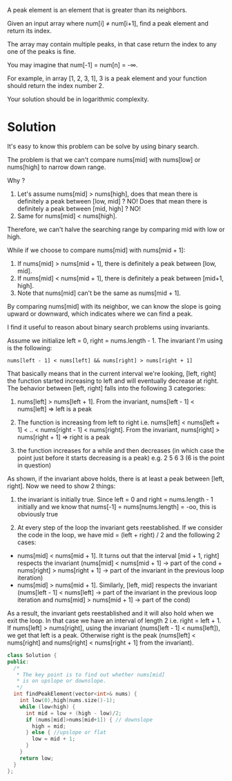 A peak element is an element that is greater than its neighbors.

Given an input array where num[i] ≠ num[i+1], find a peak element and return its index.

The array may contain multiple peaks, in that case return the index to any one of the peaks is fine.

You may imagine that num[-1] = num[n] = -∞.

For example, in array [1, 2, 3, 1], 3 is a peak element and your function should return the index number 2.

Your solution should be in logarithmic complexity.
  
# Solution

It's easy to know this problem can be solve by using binary search.

The problem is that we can't compare nums[mid] with nums[low] or nums[high] to narrow down range.

Why ? 

1. Let's assume nums[mid] > nums[high], does that mean there is definitely a peak between [low, mid] ? NO!
   Does that mean there is definitely a peak between [mid, high] ? NO!
2. Same for nums[mid] < nums[high].  

Therefore, we can't halve the searching range by comparing mid with low or high.

While if we choose to compare nums[mid] with nums[mid + 1]:

1. If nums[mid] > nums[mid + 1], there is definitely a peak between [low, mid].
2. If nums[mid] < nums[mid + 1], there is definitely a peak between [mid+1, high].  
3. Note that nums[mid] can't be the same as nums[mid + 1].  

By comparing nums[mid] with its neighbor, we can know the slope is going upward or downward, which indicates where we can find a peak.


I find it useful to reason about binary search problems using invariants.

Assume we initialize left = 0, right = nums.length - 1. The invariant I'm using is the following:

``` nums[left - 1] < nums[left] && nums[right] > nums[right + 1] ```

That basically means that in the current interval we're looking, [left, right] the function started increasing to left and will eventually decrease at right. The behavior between [left, right] falls into the following 3 categories:

1. nums[left] > nums[left + 1]. From the invariant, nums[left - 1] < nums[left] => left is a peak

2. The function is increasing from left to right i.e. nums[left] < nums[left + 1] < .. < nums[right - 1] < nums[right]. From the invariant, nums[right] > nums[right + 1] => right is a peak

3. the function increases for a while and then decreases (in which case the point just before it starts decreasing is a peak) e.g. 2 5 6 3 (6 is the point in question)
  
As shown, if the invariant above holds, there is at least a peak between [left, right]. Now we need to show 2 things:

1. the invariant is initially true. Since left = 0 and right = nums.length - 1 initially and we know that nums[-1] = nums[nums.length] = -oo, this is obviously true

2. At every step of the loop the invariant gets reestablished. If we consider the code in the loop, we have mid = (left + right) / 2 and the following 2 cases:
  * nums[mid] < nums[mid + 1]. It turns out that the interval [mid + 1, right] respects the invariant (nums[mid] < nums[mid + 1] -> part of the cond + nums[right] > nums[right + 1] -> part of the invariant in the previous loop iteration)
  * nums[mid] > nums[mid + 1]. Similarly, [left, mid] respects the invariant (nums[left - 1] < nums[left] -> part of the invariant in the previous loop iteration and nums[mid] > nums[mid + 1] -> part of the cond)  

As a result, the invariant gets reestablished and it will also hold when we exit the loop. In that case we have an interval of length 2 i.e. right = left + 1. If nums[left] > nums[right], using the invariant (nums[left - 1] < nums[left]), we get that left is a peak. Otherwise right is the peak (nums[left] < nums[right] and nums[right] < nums[right + 1] from the invariant).

```cpp
class Solution {
public:
  /*
   * The key point is to find out whether nums[mid]
   * is on upslope or downslope.
   */
  int findPeakElement(vector<int>& nums) {
    int low(0),high(nums.size()-1);
    while (low<high) {
      int mid = low + (high - low)/2;
      if (nums[mid]>nums[mid+1]) { // downslope
        high = mid;
      } else { //upslope or flat
        low = mid + 1;
      }
    }
    return low;
  }
};
```
